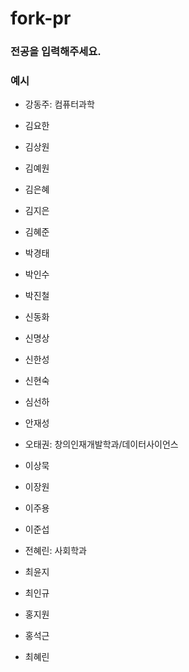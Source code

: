 # fork-pr

### 전공을 입력해주세요.

### 예시
* 강동주: 컴퓨터과학

* 김요한
* 김상원
* 김예원 
* 김은혜
* 김지은
* 김혜준
* 박경태
* 박인수
* 박진철
* 신동화
* 신명상
* 신한성
* 신현숙
* 심선하
* 안재성
* 오태권: 창의인재개발학과/데이터사이언스
* 이상묵
* 이장원
* 이주용
* 이준섭
* 전혜린: 사회학과
* 최윤지
* 최인규
* 홍지원
* 홍석근
* 최혜린
